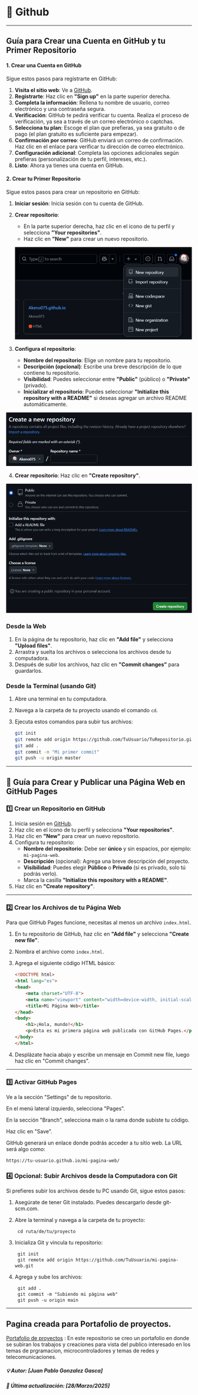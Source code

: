 # 🔎 Github
----------------
## Guía para Crear una Cuenta en GitHub y tu Primer Repositorio

#### 1. Crear una Cuenta en GitHub

Sigue estos pasos para registrarte en GitHub:

1. **Visita el sitio web**: Ve a [GitHub](https://github.com).
2. **Registrarte**: Haz clic en **"Sign up"** en la parte superior derecha.
3. **Completa la información**: Rellena tu nombre de usuario, correo electrónico y una contraseña segura.
4. **Verificación**: GitHub te pedirá verificar tu cuenta. Realiza el proceso de verificación, ya sea a través de un correo electrónico o captchas.
5. **Selecciona tu plan**: Escoge el plan que prefieras, ya sea gratuito o de pago (el plan gratuito es suficiente para empezar).
6. **Confirmación por correo**: GitHub enviará un correo de confirmación. Haz clic en el enlace para verificar tu dirección de correo electrónico.
7. **Configuración adicional**: Completa las opciones adicionales según prefieras (personalización de tu perfil, intereses, etc.).
8. **Listo**: Ahora ya tienes una cuenta en GitHub.

#### 2. Crear tu Primer Repositorio

Sigue estos pasos para crear un repositorio en GitHub:

1. **Iniciar sesión**: Inicia sesión con tu cuenta de GitHub.
2. **Crear repositorio**:
   - En la parte superior derecha, haz clic en el icono de tu perfil y selecciona **"Your repositories"**.
   - Haz clic en **"New"** para crear un nuevo repositorio.

   ![creator-new](./imgs/createnew.png)

3. **Configura el repositorio**:
   - **Nombre del repositorio**: Elige un nombre para tu repositorio.
   - **Descripción (opcional)**: Escribe una breve descripción de lo que contiene tu repositorio.
   - **Visibilidad**: Puedes seleccionar entre **"Public"** (público) o **"Private"** (privado).
   - **Inicializar el repositorio**: Puedes seleccionar **"Initialize this repository with a README"** si deseas agregar un archivo README automáticamente.

![Repositorio](./imgs/reapositoriocreate.png)

4. **Crear repositorio**: Haz clic en **"Create repository"**.

![Create](./imgs/image.png)

### Desde la Web

1. En la página de tu repositorio, haz clic en **"Add file"** y selecciona **"Upload files"**.
2. Arrastra y suelta los archivos o selecciona los archivos desde tu computadora.
3. Después de subir los archivos, haz clic en **"Commit changes"** para guardarlos.

### Desde la Terminal (usando Git)

1. Abre una terminal en tu computadora.
2. Navega a la carpeta de tu proyecto usando el comando `cd`.
3. Ejecuta estos comandos para subir tus archivos:

   ```bash
   git init
   git remote add origin https://github.com/TuUsuario/TuRepositorio.git
   git add .
   git commit -m "Mi primer commit"
   git push -u origin master
   ```
---------

## 📄 Guía para Crear y Publicar una Página Web en GitHub Pages

### 1️⃣ Crear un Repositorio en GitHub

1. Inicia sesión en [GitHub](https://github.com).
2. Haz clic en el ícono de tu perfil y selecciona **"Your repositories"**.
3. Haz clic en **"New"** para crear un nuevo repositorio.
4. Configura tu repositorio:
   - **Nombre del repositorio**: Debe ser **único** y sin espacios, por ejemplo: `mi-pagina-web`.
   - **Descripción** (opcional): Agrega una breve descripción del proyecto.
   - **Visibilidad**: Puedes elegir **Público** o **Privado** (si es privado, solo tú podrás verlo).
   - Marca la casilla **"Initialize this repository with a README"**.
5. Haz clic en **"Create repository"**.

---

### 2️⃣ Crear los Archivos de tu Página Web

Para que GitHub Pages funcione, necesitas al menos un archivo `index.html`.

1. En tu repositorio de GitHub, haz clic en **"Add file"** y selecciona **"Create new file"**.
2. Nombra el archivo como `index.html`.
3. Agrega el siguiente código HTML básico:

   ```html
   <!DOCTYPE html>
   <html lang="es">
   <head>
       <meta charset="UTF-8">
       <meta name="viewport" content="width=device-width, initial-scale=1.0">
       <title>Mi Página Web</title>
   </head>
   <body>
       <h1>¡Hola, mundo!</h1>
       <p>Esta es mi primera página web publicada con GitHub Pages.</p>
   </body>
   </html>

4. Desplázate hacia abajo y escribe un mensaje en Commit new file, luego haz clic en "Commit changes".

------
### 3️⃣ Activar GitHub Pages
Ve a la sección "Settings" de tu repositorio.

En el menú lateral izquierdo, selecciona "Pages".

En la sección "Branch", selecciona main o la rama donde subiste tu código.

Haz clic en "Save".

GitHub generará un enlace donde podrás acceder a tu sitio web. La URL será algo como:

    https://tu-usuario.github.io/mi-pagina-web/

### 4️⃣  Opcional: Subir Archivos desde la Computadora con Git
 Si prefieres subir los archivos desde tu PC usando Git, sigue estos pasos:

1. Asegúrate de tener Git instalado. Puedes descargarlo desde git-scm.com.

2. Abre la terminal y navega a la carpeta de tu proyecto:

        cd ruta/de/tu/proyecto

3. Inicializa Git y vincula tu repositorio:

        git init
        git remote add origin https://github.com/TuUsuario/mi-pagina-web.git

4. Agrega y sube los archivos:

        git add .
        git commit -m "Subiendo mi página web"
        git push -u origin main

---------

## Pagina creada para Portafolio de proyectos.

[Portafolio de proyectos](https://akeno075.github.io) : En este repositorio se creo un portafolio en donde se subiran los trabajos y creaciones para vista del publico interesado en los temas de prgramacion, microcontroladores y temas de redes y telecomunicaciones.

##### 💡 Autor: [Juan Pablo Gonzalez Gasca]
##### 📆 Última actualización: [28/Marzo/2025]

